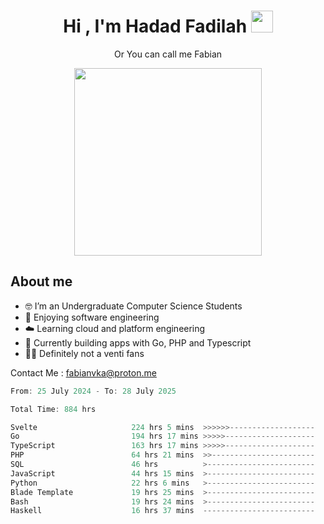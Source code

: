<h1 align="center">Hi , I'm Hadad Fadilah  <img src="https://media.giphy.com/media/hvRJCLFzcasrR4ia7z/giphy.gif" width="35" ></h1>
<p align="center"><span>Or You can call me <span style="font: bold">Fabian</span></p>
<p align="center">
<img src="https://media.tenor.com/78dNivDemDAAAAAi/speech-bubble-venti.gif" width="300"/>    
</p>

##  About me
- 🤓 I’m an Undergraduate Computer Science Students
- 🍰 Enjoying software engineering
- ☁️ Learning cloud and platform engineering
- 🧰 Currently building apps with Go, PHP and Typescript 
- 🏃‍♂️ Definitely not a venti fans

Contact Me : fabianvka@proton.me

<!--START_SECTION:waka-->

```go
From: 25 July 2024 - To: 28 July 2025

Total Time: 884 hrs

Svelte                     224 hrs 5 mins  >>>>>>-------------------   25.15 %
Go                         194 hrs 17 mins >>>>>--------------------   21.80 %
TypeScript                 163 hrs 17 mins >>>>>--------------------   18.32 %
PHP                        64 hrs 21 mins  >>-----------------------   07.22 %
SQL                        46 hrs          >------------------------   05.16 %
JavaScript                 44 hrs 15 mins  >------------------------   04.97 %
Python                     22 hrs 6 mins   >------------------------   02.48 %
Blade Template             19 hrs 25 mins  >------------------------   02.18 %
Bash                       19 hrs 24 mins  >------------------------   02.18 %
Haskell                    16 hrs 37 mins  -------------------------   01.87 %
```

<!--END_SECTION:waka-->




<!--
**Fadil-Tao/Fadil-Tao** is a ✨ _special_ ✨ repository because its `README.md` (this file) appears on your GitHub profile.


